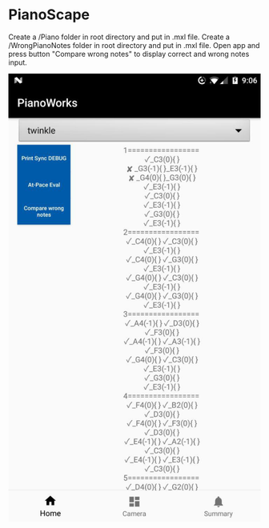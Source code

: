 # PianoScape

Create a /Piano folder in root directory and put in .mxl file.
Create a /WrongPianoNotes folder in root directory and put in .mxl file.
Open app and press button "Compare wrong notes" to display correct and wrong notes input.

![Alt text](/Images/demo.jpg?)